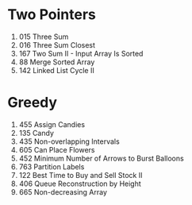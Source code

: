 # Two Pointers
1. 015 Three Sum
2. 016 Three Sum Closest
3. 167	Two Sum II - Input Array Is Sorted
4. 88	Merge Sorted Array
5. 142	Linked List Cycle II
# Greedy
1. 455 Assign Candies
2. 135 Candy
3. 435	Non-overlapping Intervals
4. 605	Can Place Flowers
5. 452	Minimum Number of Arrows to Burst Balloons
6. 763	Partition Labels
7. 122	Best Time to Buy and Sell Stock II
8. 406	Queue Reconstruction by Height
9. 665	Non-decreasing Array
